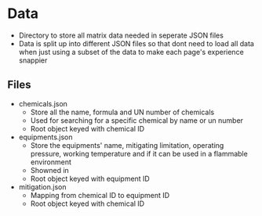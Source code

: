 # Data
- Directory to store all matrix data needed in seperate JSON files
- Data is split up into different JSON files so that dont need to load all data when just using a subset of the data to make each page's experience snappier

## Files
- chemicals.json
    - Store all the name, formula and UN number of chemicals
    - Used for searching for a specific chemical by name or un number
    - Root object keyed with chemical ID
- equipments.json
    - Store the equipments' name, mitigating limitation, operating pressure, working temperature and if it can be used in a flammable environment
    - Showned in 
    - Root object keyed with equipment ID
- mitigation.json
    - Mapping from chemical ID to equipment ID
    - Root object keyed with chemical ID